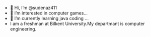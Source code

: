 - 👋 Hi, I’m @sudenaz411
- 👀 I’m interested in computer games...
- 🌱 I’m currently learning java coding ...
- I am a freshman at Bilkent University.My departmant is computer engineering.

<!---
sudenaz411/sudenaz411 is a ✨ special ✨ repository because its `README.md` (this file) appears on your GitHub profile.
You can click the Preview link to take a look at your changes.
--->
